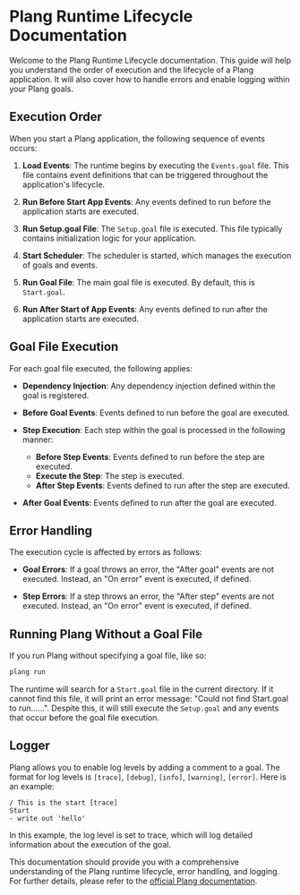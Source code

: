 ﻿# Plang Runtime Lifecycle Documentation

Welcome to the Plang Runtime Lifecycle documentation. This guide will help you understand the order of execution and the lifecycle of a Plang application. It will also cover how to handle errors and enable logging within your Plang goals.

## Execution Order

When you start a Plang application, the following sequence of events occurs:

1. **Load Events**: The runtime begins by executing the `Events.goal` file. This file contains event definitions that can be triggered throughout the application's lifecycle.

2. **Run Before Start App Events**: Any events defined to run before the application starts are executed.

3. **Run Setup.goal File**: The `Setup.goal` file is executed. This file typically contains initialization logic for your application.

4. **Start Scheduler**: The scheduler is started, which manages the execution of goals and events.

5. **Run Goal File**: The main goal file is executed. By default, this is `Start.goal`.

6. **Run After Start of App Events**: Any events defined to run after the application starts are executed.

## Goal File Execution

For each goal file executed, the following applies:

- **Dependency Injection**: Any dependency injection defined within the goal is registered.

- **Before Goal Events**: Events defined to run before the goal are executed.

- **Step Execution**: Each step within the goal is processed in the following manner:
  - **Before Step Events**: Events defined to run before the step are executed.
  - **Execute the Step**: The step is executed.
  - **After Step Events**: Events defined to run after the step are executed.

- **After Goal Events**: Events defined to run after the goal are executed.

## Error Handling

The execution cycle is affected by errors as follows:

- **Goal Errors**: If a goal throws an error, the "After goal" events are not executed. Instead, an "On error" event is executed, if defined.

- **Step Errors**: If a step throws an error, the "After step" events are not executed. Instead, an "On error" event is executed, if defined.

## Running Plang Without a Goal File

If you run Plang without specifying a goal file, like so:

```bash
plang run
```

The runtime will search for a `Start.goal` file in the current directory. If it cannot find this file, it will print an error message: "Could not find Start.goal to run......". Despite this, it will still execute the `Setup.goal` and any events that occur before the goal file execution.

## Logger

Plang allows you to enable log levels by adding a comment to a goal. The format for log levels is `[trace]`, `[debug]`, `[info]`, `[warning]`, `[error]`. Here is an example:

```plang
/ This is the start [trace]
Start
- write out 'hello'
```

In this example, the log level is set to trace, which will log detailed information about the execution of the goal.

This documentation should provide you with a comprehensive understanding of the Plang runtime lifecycle, error handling, and logging. For further details, please refer to the [official Plang documentation](#).